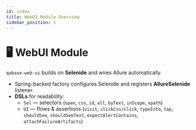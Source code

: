 ```yaml
---
id: index
title: WebUI Module Overview
sidebar_position: 1
---
```


# 🖥️ WebUI Module

`qabase-web-ui` builds on **Selenide** and wires Allure automatically.

- Spring-backed factory configures Selenide and registers **AllureSelenide** listener.
- **DSLs** for readability:
  - `Sel` — selectors (`open`, `css`, `id`, `all`, `byText`, `inScope`, `xpath`)
  - `UI` — flows & assertions (`visit`, `clickCss/click`, `typeInto`, `tap`, `shouldSee`, `shouldSeeText`, `expectAlertContains`, `attachFailureArtifacts`)
